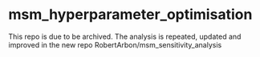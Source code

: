 # msm_hyperparameter_optimisation
This repo is due to be archived. The analysis is repeated, updated and improved in the new repo RobertArbon/msm_sensitivity_analysis

